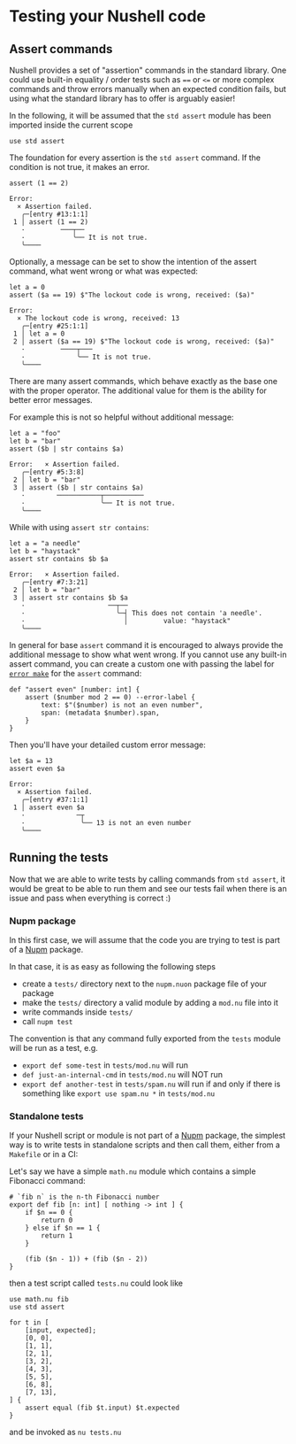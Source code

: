# Testing your Nushell code

## Assert commands

Nushell provides a set of "assertion" commands in the standard library.
One could use built-in equality / order tests such as `==` or `<=` or more complex commands and throw errors manually when an expected condition fails, but using what the standard library has to offer is arguably easier!

In the following, it will be assumed that the `std assert` module has been imported inside the current scope

```nushell
use std assert
```

The foundation for every assertion is the `std assert` command. If the condition is not true, it makes an error.

```nu
assert (1 == 2)
```

```
Error:
  × Assertion failed.
   ╭─[entry #13:1:1]
 1 │ assert (1 == 2)
   ·         ───┬──
   ·            ╰── It is not true.
   ╰────
```

Optionally, a message can be set to show the intention of the assert command, what went wrong or what was expected:

```nu
let a = 0
assert ($a == 19) $"The lockout code is wrong, received: ($a)"
```

```
Error:
  × The lockout code is wrong, received: 13
   ╭─[entry #25:1:1]
 1 │ let a = 0
 2 │ assert ($a == 19) $"The lockout code is wrong, received: ($a)"
   ·         ────┬───
   ·             ╰── It is not true.
   ╰────
```

There are many assert commands, which behave exactly as the base one with the proper operator. The additional value for them is the ability for better error messages.

For example this is not so helpful without additional message:

```nu
let a = "foo"
let b = "bar"
assert ($b | str contains $a)
```

```
Error:   × Assertion failed.
   ╭─[entry #5:3:8]
 2 │ let b = "bar"
 3 │ assert ($b | str contains $a)
   ·        ───────────┬──────────
   ·                   ╰── It is not true.
   ╰────
```

While with using `assert str contains`:

```nu
let a = "a needle"
let b = "haystack"
assert str contains $b $a
```

```
Error:   × Assertion failed.
   ╭─[entry #7:3:21]
 2 │ let b = "bar"
 3 │ assert str contains $b $a
   ·                     ──┬──
   ·                       ╰─┤ This does not contain 'a needle'.
   ·                         │         value: "haystack"
   ╰────
```

In general for base `assert` command it is encouraged to always provide the additional message to show what went wrong. If you cannot use any built-in assert command, you can create a custom one with passing the label for [`error make`](/commands/docs/error_make.md) for the `assert` command:

```nu
def "assert even" [number: int] {
    assert ($number mod 2 == 0) --error-label {
        text: $"($number) is not an even number",
        span: (metadata $number).span,
    }
}
```

Then you'll have your detailed custom error message:

```nu
let $a = 13
assert even $a
```

```
Error:
  × Assertion failed.
   ╭─[entry #37:1:1]
 1 │ assert even $a
   ·             ─┬
   ·              ╰── 13 is not an even number
   ╰────
```

## Running the tests

Now that we are able to write tests by calling commands from `std assert`, it would be great to be able to run them and see our tests fail when there is an issue and pass when everything is correct :)

### Nupm package

In this first case, we will assume that the code you are trying to test is part of a [Nupm] package.

In that case, it is as easy as following the following steps

- create a `tests/` directory next to the `nupm.nuon` package file of your package
- make the `tests/` directory a valid module by adding a `mod.nu` file into it
- write commands inside `tests/`
- call `nupm test`

The convention is that any command fully exported from the `tests` module will be run as a test, e.g.

- `export def some-test` in `tests/mod.nu` will run
- `def just-an-internal-cmd` in `tests/mod.nu` will NOT run
- `export def another-test` in `tests/spam.nu` will run if and only if there is something like `export use spam.nu *` in `tests/mod.nu`

### Standalone tests

If your Nushell script or module is not part of a [Nupm] package, the simplest way is to write tests in standalone scripts and then call them, either from a `Makefile` or in a CI:

Let's say we have a simple `math.nu` module which contains a simple Fibonacci command:

```nushell
# `fib n` is the n-th Fibonacci number
export def fib [n: int] [ nothing -> int ] {
    if $n == 0 {
        return 0
    } else if $n == 1 {
        return 1
    }

    (fib ($n - 1)) + (fib ($n - 2))
}
```

then a test script called `tests.nu` could look like

```nushell
use math.nu fib
use std assert

for t in [
    [input, expected];
    [0, 0],
    [1, 1],
    [2, 1],
    [3, 2],
    [4, 3],
    [5, 5],
    [6, 8],
    [7, 13],
] {
    assert equal (fib $t.input) $t.expected
}
```

and be invoked as `nu tests.nu`

[Nupm]: https://github.com/nushell/nupm
